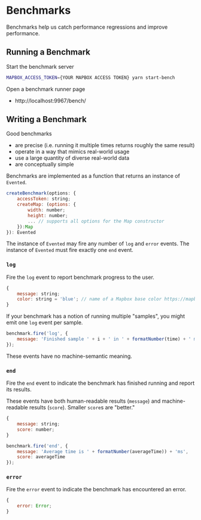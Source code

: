 # Benchmarks

Benchmarks help us catch performance regressions and improve performance.

## Running a Benchmark

Start the benchmark server

```bash
MAPBOX_ACCESS_TOKEN={YOUR MAPBOX ACCESS TOKEN} yarn start-bench
```

Open a benchmark runner page

 - http://localhost:9967/bench/

## Writing a Benchmark

Good benchmarks

 - are precise (i.e. running it multiple times returns roughly the same result)
 - operate in a way that mimics real-world usage
 - use a large quantity of diverse real-world data
 - are conceptually simple

Benchmarks are implemented as a function that returns an instance of `Evented`.

```js
createBenchmark(options: {
    accessToken: string;
    createMap: (options: {
        width: number;
        height: number;
        ... // supports all options for the Map constructor
    }):Map
}): Evented
```

The instance of `Evented` may fire any number of `log` and `error` events. The
instance of `Evented` must fire exactly one `end` event.

### `log`

Fire the `log` event to report benchmark progress to the user.

```js
{
    message: string;
    color: string = 'blue'; // name of a Mapbox base color https://mapbox.com/base/styling/color
}
```

If your benchmark has a notion of running multiple "samples", you might emit
one `log` event per sample.

```js
benchmark.fire('log', {
    message: 'Finished sample ' + i + ' in ' + formatNumber(time) + ' ms'
});
```

These events have no machine-semantic meaning.

### `end`

Fire the `end` event to indicate the benchmark has finished running and report
its results.

These events have both human-readable results (`message`) and machine-readable results (`score`). Smaller `score`s are "better."

```js
{
    message: string;
    score: number;
}
```

```js
benchmark.fire('end', {
    message: 'Average time is ' + formatNumber(averageTime)) + 'ms',
    score: averageTime
});
```

### `error`

Fire the `error` event to indicate the benchmark has encountered an error.

```js
{
    error: Error;
}
```
